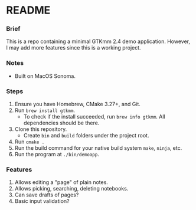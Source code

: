 # README

### Brief
This is a repo containing a minimal GTKmm 2.4 demo application. However, I may add more features since this is a working project.

### Notes
 - Built on MacOS Sonoma.

### Steps
 1. Ensure you have Homebrew, CMake 3.27+, and Git.
 2. Run `brew install gtkmm`.
    - To check if the install succeeded, run `brew info gtkmm`. All dependencies should be there.
 3. Clone this repository.
    - Create `bin` and `build` folders under the project root.
 4. Run `cmake .`
 5. Run the build command for your native build system `make`, `ninja`, etc.
 6. Run the program at `./bin/demoapp`.

### Features
 1. Allows editing a "page" of plain notes.
 2. Allows picking, searching, deleting notebooks.
 3. Can save drafts of pages?
 4. Basic input validation?

